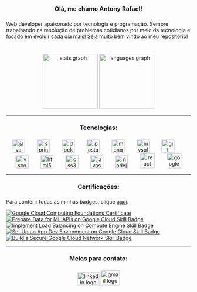 <h3 align="center">Olá, me chamo Antony Rafael!</h3>

###

<p align="left">Web developer apaixonado por tecnologia e programação. Sempre trabalhando na resolução de problemas cotidianos por meio da tecnologia e focado em evoluir cada dia mais! Seja muito bem vindo ao meu repositório!</p>

###

<br clear="both">

<div align="center">
  <img src="https://github-readme-stats.vercel.app/api?username=rafaelsouzapinto&hide_title=false&hide_rank=false&show_icons=true&include_all_commits=true&count_private=true&disable_animations=false&theme=merko&locale=en&hide_border=true&order=1" height="150" alt="stats graph"  />
  <img src="https://github-readme-stats.vercel.app/api/top-langs?username=rafaelsouzapinto&locale=en&hide_title=false&layout=compact&card_width=320&langs_count=6&theme=merko&hide_border=true&order=2" height="150" alt="languages graph"  />
</div>

---

###

<h3 align="center">Tecnologias:</h3>

###

<div align="center">
  <img src="https://cdn.jsdelivr.net/gh/devicons/devicon/icons/java/java-original.svg" height="35" alt="java logo"  />
  <img width="25" />
  <img src="https://cdn.jsdelivr.net/gh/devicons/devicon/icons/spring/spring-original.svg" height="35" alt="spring logo"  />
  <img width="25" />
  <img src="https://cdn.jsdelivr.net/gh/devicons/devicon/icons/docker/docker-plain.svg" height="35" alt="docker logo"  />
  <img width="25" />
  <img src="https://cdn.jsdelivr.net/gh/devicons/devicon/icons/postgresql/postgresql-original.svg" height="35" alt="postgresql logo"  />
  <img width="25" />
  <img src="https://cdn.jsdelivr.net/gh/devicons/devicon/icons/mongodb/mongodb-original.svg" height="35" alt="mongodb logo"  />
  <img width="25" />
  <img src="https://cdn.jsdelivr.net/gh/devicons/devicon/icons/mysql/mysql-original.svg" height="35" alt="mysql logo"  />
  <img width="25" />
  <img src="https://cdn.jsdelivr.net/gh/devicons/devicon/icons/git/git-original.svg" height="35" alt="git logo"  />
  <img width="25" />
  <img src="https://cdn.jsdelivr.net/gh/devicons/devicon/icons/vscode/vscode-original.svg" height="35" alt="vscode logo"  />
  <img width="25" />
  <img src="https://cdn.jsdelivr.net/gh/devicons/devicon/icons/html5/html5-original.svg" height="35" alt="html5 logo"  />
  <img width="25" />
  <img src="https://cdn.jsdelivr.net/gh/devicons/devicon/icons/css3/css3-original.svg" height="35" alt="css3 logo"  />
  <img width="25" />
  <img src="https://cdn.jsdelivr.net/gh/devicons/devicon/icons/javascript/javascript-original.svg" height="35" alt="javascript logo"  />
  <img width="25" />
  <img src="https://cdn.jsdelivr.net/gh/devicons/devicon/icons/nodejs/nodejs-original.svg" height="35" alt="nodejs logo"  />
  <img width="25" />
  <img src="https://cdn.jsdelivr.net/gh/devicons/devicon/icons/react/react-original.svg" height="40" alt="react logo"  />
  <img width="25" />
  <img src="https://cdn.jsdelivr.net/gh/devicons/devicon/icons/googlecloud/googlecloud-original.svg" height="40" alt="googlecloud logo"  />
</div>

---

###

<h3 align="center">Certificações:</h3>

###
Para conferir todas as minhas badges, clique [aqui](https://www.credly.com/users/antony-rafael-souza-pinto).

<!--START_SECTION:badges-->
[![Google Cloud Computing Foundations Certificate](https://images.credly.com/size/110x110/images/4dda8ae4-99ee-476c-bca3-6f0adbab42fe/image.png)](https://www.credly.com/earner/earned/badge/c8a66d77-de95-4930-80ef-932ce837474b "Google Cloud Computing Foundations Certificate") 
[![Prepare Data for ML APIs on Google Cloud Skill Badge](https://images.credly.com/size/110x110/images/68756311-9319-4eeb-a2b7-76defc8dd8a2/image.png)](https://www.credly.com/earner/earned/badge/782a6b57-c5ef-4ea1-83e0-4751d20a904d "Prepare Data for ML APIs on Google Cloud Skill Badge")
[![Implement Load Balancing on Compute Engine Skill Badge](https://images.credly.com/size/110x110/images/eea11cba-2a98-4bbe-bad2-447878dd34a2/image.png)](https://www.credly.com/earner/earned/badge/54b63d21-8908-4149-99fe-86d7a6b756a1 "Implement Load Balancing on Compute Engine Skill Badge") 
[![Set Up an App Dev Environment on Google Cloud Skill Badge](https://images.credly.com/size/110x110/images/42326d44-14ff-4eda-b9c5-7d8f12919253/image.png)](https://www.credly.com/earner/earned/badge/b352aff5-0443-46f6-9575-20cc54c5138e "Set Up an App Dev Environment on Google Cloud Skill Badge") 
[![Build a Secure Google Cloud Network Skill Badge](https://images.credly.com/size/110x110/images/e1131ae3-4a52-4af1-9801-b7853767cf79/image.png)](https://www.credly.com/earner/earned/badge/d191acb6-ab9b-43f4-8a0a-e82803db4189 "Build a Secure Google Cloud Network Skill Badge") 
<!--END_SECTION:badges-->

---

<h3 align="center">Meios para contato:</h3>

###

<div align="center">
  <a href="https://www.linkedin.com/in/rafaelsouzapinto/" target="_blank">
    <img src="https://raw.githubusercontent.com/maurodesouza/profile-readme-generator/master/src/assets/icons/social/linkedin/default.svg" width="60" height="35" alt="linkedin logo"  />
  </a>
  <a href="mailto:antonyrafaelsouzaa@gmail.com" target="_blank">
    <img src="https://raw.githubusercontent.com/maurodesouza/profile-readme-generator/master/src/assets/icons/social/gmail/default.svg" width="52" height="40" alt="gmail logo"  />
  </a>
</div>

###
